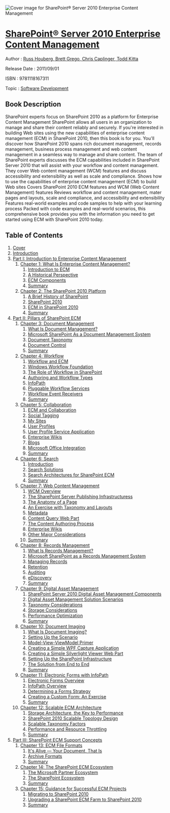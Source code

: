 ![Cover image for SharePoint® Server 2010 Enterprise Content Management](https://imgdetail.ebookreading.net/cover/cover/software_development/EB9781118167311.jpg)

[SharePoint® Server 2010 Enterprise Content Management](https://ebookreading.net/view/book/SharePoint%C2%AE+Server+2010+Enterprise+Content+Management-EB9781118167311_1.html "SharePoint® Server 2010 Enterprise Content Management")
====================================================================================================================

Author : [Russ Houberg](https://ebookreading.net/search/author/Russ+Houberg),[ Brett Grego](https://ebookreading.net/search/author/+Brett+Grego),[ Chris Caplinger](https://ebookreading.net/search/author/+Chris+Caplinger),[ Todd Kitta](https://ebookreading.net/search/author/+Todd+Kitta)

Release Date : 2011/09/01

ISBN : 9781118167311

Topic : [Software Development](https://ebookreading.net/search/category/software-development)

Book Description
-----------------

SharePoint experts focus on SharePoint 2010 as a platform for Enterprise Content Management
SharePoint allows all users in an organization to manage and share their content reliably and securely. If you're interested in building Web sites using the new capabilities of enterprise content management (ECM) in SharePoint 2010, then this book is for you. You'll discover how SharePoint 2010 spans rich document management, records management, business process management and web content management in a seamless way to manage and share content.
The team of SharePoint experts discusses the ECM capabilities included in SharePoint Server 2010 that will assist with your workflow and content management. They cover Web content management (WCM) features and discuss accessibility and extensibility as well as scale and compliance.
Shows how to use the capabilities of enterprise content management (ECM) to build Web sites
Covers SharePoint 2010 ECM features and WCM (Web Content Management) features
Reviews workflow and content management, mater pages and layouts, scale and compliance, and accessibility and extensibility
Features real-world examples and code samples to help with your learning process
Packed with code examples and real-world scenarios, this comprehensive book provides you with the information you need to get started using ECM with SharePoint 2010 today.
              
Table of Contents
-----------------

1. [Cover](https://ebookreading.net/view/book/SharePoint%C2%AE+Server+2010+Enterprise+Content+Management-EB9781118167311_1.html)
1. [Introduction](https://ebookreading.net/view/book/SharePoint%C2%AE+Server+2010+Enterprise+Content+Management-EB9781118167311_27.html)
1. [Part I: Introduction to Enterprise Content Management](https://ebookreading.net/view/book/SharePoint%C2%AE+Server+2010+Enterprise+Content+Management-EB9781118167311_3.html)
    1. [Chapter 1: What Is Enterprise Content Management?](https://ebookreading.net/view/book/SharePoint%C2%AE+Server+2010+Enterprise+Content+Management-EB9781118167311_4.html)
        1. [Introduction to ECM](https://ebookreading.net/view/book/SharePoint%C2%AE+Server+2010+Enterprise+Content+Management-EB9781118167311_4.html#c01_level1_1)
        1. [A Historical Perspective](https://ebookreading.net/view/book/SharePoint%C2%AE+Server+2010+Enterprise+Content+Management-EB9781118167311_4.html#c01_level1_2)
        1. [ECM Components](https://ebookreading.net/view/book/SharePoint%C2%AE+Server+2010+Enterprise+Content+Management-EB9781118167311_4.html#c01_level1_3)
        1. [Summary](https://ebookreading.net/view/book/SharePoint%C2%AE+Server+2010+Enterprise+Content+Management-EB9781118167311_4.html#c01_level1_4)
    1. [Chapter 2: The SharePoint 2010 Platform](https://ebookreading.net/view/book/SharePoint%C2%AE+Server+2010+Enterprise+Content+Management-EB9781118167311_5.html)
        1. [A Brief History of SharePoint](https://ebookreading.net/view/book/SharePoint%C2%AE+Server+2010+Enterprise+Content+Management-EB9781118167311_5.html#c02_level1_1)
        1. [SharePoint 2010](https://ebookreading.net/view/book/SharePoint%C2%AE+Server+2010+Enterprise+Content+Management-EB9781118167311_5.html#c02_level1_2)
        1. [ECM in SharePoint 2010](https://ebookreading.net/view/book/SharePoint%C2%AE+Server+2010+Enterprise+Content+Management-EB9781118167311_5.html#c02_level1_3)
        1. [Summary](https://ebookreading.net/view/book/SharePoint%C2%AE+Server+2010+Enterprise+Content+Management-EB9781118167311_5.html#c02_level1_4)
1. [Part II: Pillars of SharePoint ECM](https://ebookreading.net/view/book/SharePoint%C2%AE+Server+2010+Enterprise+Content+Management-EB9781118167311_6.html)
    1. [Chapter 3: Document Management](https://ebookreading.net/view/book/SharePoint%C2%AE+Server+2010+Enterprise+Content+Management-EB9781118167311_7.html)
        1. [What Is Document Management?](https://ebookreading.net/view/book/SharePoint%C2%AE+Server+2010+Enterprise+Content+Management-EB9781118167311_7.html#c03_level1_1)
        1. [Microsoft SharePoint As a Document Management System](https://ebookreading.net/view/book/SharePoint%C2%AE+Server+2010+Enterprise+Content+Management-EB9781118167311_7.html#c03_level1_2)
        1. [Document Taxonomy](https://ebookreading.net/view/book/SharePoint%C2%AE+Server+2010+Enterprise+Content+Management-EB9781118167311_7.html#c03_level1_3)
        1. [Document Control](https://ebookreading.net/view/book/SharePoint%C2%AE+Server+2010+Enterprise+Content+Management-EB9781118167311_7.html#c03_level1_4)
        1. [Summary](https://ebookreading.net/view/book/SharePoint%C2%AE+Server+2010+Enterprise+Content+Management-EB9781118167311_7.html#c03_level1_5)
    1. [Chapter 4: Workflow](https://ebookreading.net/view/book/SharePoint%C2%AE+Server+2010+Enterprise+Content+Management-EB9781118167311_8.html)
        1. [Workflow and ECM](https://ebookreading.net/view/book/SharePoint%C2%AE+Server+2010+Enterprise+Content+Management-EB9781118167311_8.html#c04_level1_1)
        1. [Windows Workflow Foundation](https://ebookreading.net/view/book/SharePoint%C2%AE+Server+2010+Enterprise+Content+Management-EB9781118167311_8.html#c04_level1_2)
        1. [The Role of Workflow in SharePoint](https://ebookreading.net/view/book/SharePoint%C2%AE+Server+2010+Enterprise+Content+Management-EB9781118167311_8.html#c04_level1_3)
        1. [Authoring and Workflow Types](https://ebookreading.net/view/book/SharePoint%C2%AE+Server+2010+Enterprise+Content+Management-EB9781118167311_8.html#c04_level1_4)
        1. [InfoPath](https://ebookreading.net/view/book/SharePoint%C2%AE+Server+2010+Enterprise+Content+Management-EB9781118167311_8.html#c04_level1_5)
        1. [Pluggable Workflow Services](https://ebookreading.net/view/book/SharePoint%C2%AE+Server+2010+Enterprise+Content+Management-EB9781118167311_8.html#c04_level1_6)
        1. [Workflow Event Receivers](https://ebookreading.net/view/book/SharePoint%C2%AE+Server+2010+Enterprise+Content+Management-EB9781118167311_8.html#c04_level1_7)
        1. [Summary](https://ebookreading.net/view/book/SharePoint%C2%AE+Server+2010+Enterprise+Content+Management-EB9781118167311_8.html#c04_level1_8)
    1. [Chapter 5: Collaboration](https://ebookreading.net/view/book/SharePoint%C2%AE+Server+2010+Enterprise+Content+Management-EB9781118167311_9.html)
        1. [ECM and Collaboration](https://ebookreading.net/view/book/SharePoint%C2%AE+Server+2010+Enterprise+Content+Management-EB9781118167311_9.html#c05_level1_1)
        1. [Social Tagging](https://ebookreading.net/view/book/SharePoint%C2%AE+Server+2010+Enterprise+Content+Management-EB9781118167311_9.html#c05_level1_2)
        1. [My Sites](https://ebookreading.net/view/book/SharePoint%C2%AE+Server+2010+Enterprise+Content+Management-EB9781118167311_9.html#c05_level1_3)
        1. [User Profiles](https://ebookreading.net/view/book/SharePoint%C2%AE+Server+2010+Enterprise+Content+Management-EB9781118167311_9.html#c05_level1_4)
        1. [User Profile Service Application](https://ebookreading.net/view/book/SharePoint%C2%AE+Server+2010+Enterprise+Content+Management-EB9781118167311_9.html#c05_level1_5)
        1. [Enterprise Wikis](https://ebookreading.net/view/book/SharePoint%C2%AE+Server+2010+Enterprise+Content+Management-EB9781118167311_9.html#c05_level1_6)
        1. [Blogs](https://ebookreading.net/view/book/SharePoint%C2%AE+Server+2010+Enterprise+Content+Management-EB9781118167311_9.html#c05_level1_7)
        1. [Microsoft Office Integration](https://ebookreading.net/view/book/SharePoint%C2%AE+Server+2010+Enterprise+Content+Management-EB9781118167311_9.html#c05_level1_8)
        1. [Summary](https://ebookreading.net/view/book/SharePoint%C2%AE+Server+2010+Enterprise+Content+Management-EB9781118167311_9.html#c05_level1_9)
    1. [Chapter 6: Search](https://ebookreading.net/view/book/SharePoint%C2%AE+Server+2010+Enterprise+Content+Management-EB9781118167311_10.html)
        1. [Introduction](https://ebookreading.net/view/book/SharePoint%C2%AE+Server+2010+Enterprise+Content+Management-EB9781118167311_10.html#c06_level1_1)
        1. [Search Solutions](https://ebookreading.net/view/book/SharePoint%C2%AE+Server+2010+Enterprise+Content+Management-EB9781118167311_10.html#c06_level1_2)
        1. [Search Architectures for SharePoint ECM](https://ebookreading.net/view/book/SharePoint%C2%AE+Server+2010+Enterprise+Content+Management-EB9781118167311_10.html#c06_level1_3)
        1. [Summary](https://ebookreading.net/view/book/SharePoint%C2%AE+Server+2010+Enterprise+Content+Management-EB9781118167311_10.html#c06_level1_4)
    1. [Chapter 7: Web Content Management](https://ebookreading.net/view/book/SharePoint%C2%AE+Server+2010+Enterprise+Content+Management-EB9781118167311_11.html)
        1. [WCM Overview](https://ebookreading.net/view/book/SharePoint%C2%AE+Server+2010+Enterprise+Content+Management-EB9781118167311_11.html#c07_level1_1)
        1. [The SharePoint Server Publishing Infrastructuress](https://ebookreading.net/view/book/SharePoint%C2%AE+Server+2010+Enterprise+Content+Management-EB9781118167311_11.html#c07_level1_2)
        1. [The Anatomy of a Page](https://ebookreading.net/view/book/SharePoint%C2%AE+Server+2010+Enterprise+Content+Management-EB9781118167311_11.html#c07_level1_3)
        1. [An Exercise with Taxonomy and Layouts](https://ebookreading.net/view/book/SharePoint%C2%AE+Server+2010+Enterprise+Content+Management-EB9781118167311_11.html#c07_level1_4)
        1. [Metadata](https://ebookreading.net/view/book/SharePoint%C2%AE+Server+2010+Enterprise+Content+Management-EB9781118167311_11.html#c07_level1_5)
        1. [Content Query Web Part](https://ebookreading.net/view/book/SharePoint%C2%AE+Server+2010+Enterprise+Content+Management-EB9781118167311_11.html#c07_level1_6)
        1. [The Content Authoring Process](https://ebookreading.net/view/book/SharePoint%C2%AE+Server+2010+Enterprise+Content+Management-EB9781118167311_11.html#c07_level1_7)
        1. [Enterprise Wikis](https://ebookreading.net/view/book/SharePoint%C2%AE+Server+2010+Enterprise+Content+Management-EB9781118167311_11.html#c07_level1_8)
        1. [Other Major Considerations](https://ebookreading.net/view/book/SharePoint%C2%AE+Server+2010+Enterprise+Content+Management-EB9781118167311_11.html#c07_level1_9)
        1. [Summary](https://ebookreading.net/view/book/SharePoint%C2%AE+Server+2010+Enterprise+Content+Management-EB9781118167311_11.html#c07_level1_10)
    1. [Chapter 8: Records Management](https://ebookreading.net/view/book/SharePoint%C2%AE+Server+2010+Enterprise+Content+Management-EB9781118167311_12.html)
        1. [What Is Records Management?](https://ebookreading.net/view/book/SharePoint%C2%AE+Server+2010+Enterprise+Content+Management-EB9781118167311_12.html#c08_level1_1)
        1. [Microsoft SharePoint as a Records Management System](https://ebookreading.net/view/book/SharePoint%C2%AE+Server+2010+Enterprise+Content+Management-EB9781118167311_12.html#c08_level1_2)
        1. [Managing Records](https://ebookreading.net/view/book/SharePoint%C2%AE+Server+2010+Enterprise+Content+Management-EB9781118167311_12.html#c08_level1_3)
        1. [Retention](https://ebookreading.net/view/book/SharePoint%C2%AE+Server+2010+Enterprise+Content+Management-EB9781118167311_12.html#c08_level1_4)
        1. [Auditing](https://ebookreading.net/view/book/SharePoint%C2%AE+Server+2010+Enterprise+Content+Management-EB9781118167311_12.html#c08_level1_5)
        1. [eDiscovery](https://ebookreading.net/view/book/SharePoint%C2%AE+Server+2010+Enterprise+Content+Management-EB9781118167311_12.html#c08_level1_6)
        1. [Summary](https://ebookreading.net/view/book/SharePoint%C2%AE+Server+2010+Enterprise+Content+Management-EB9781118167311_12.html#c08_level1_7)
    1. [Chapter 9: Digital Asset Management](https://ebookreading.net/view/book/SharePoint%C2%AE+Server+2010+Enterprise+Content+Management-EB9781118167311_13.html)
        1. [SharePoint Server 2010 Digital Asset Management Components](https://ebookreading.net/view/book/SharePoint%C2%AE+Server+2010+Enterprise+Content+Management-EB9781118167311_13.html#c09_level1_1)
        1. [Digital Asset Management Solution Scenarios](https://ebookreading.net/view/book/SharePoint%C2%AE+Server+2010+Enterprise+Content+Management-EB9781118167311_13.html#c09_level1_2)
        1. [Taxonomy Considerations](https://ebookreading.net/view/book/SharePoint%C2%AE+Server+2010+Enterprise+Content+Management-EB9781118167311_13.html#c09_level1_3)
        1. [Storage Considerations](https://ebookreading.net/view/book/SharePoint%C2%AE+Server+2010+Enterprise+Content+Management-EB9781118167311_13.html#c09_level1_4)
        1. [Performance Optimization](https://ebookreading.net/view/book/SharePoint%C2%AE+Server+2010+Enterprise+Content+Management-EB9781118167311_13.html#c09_level1_5)
        1. [Summary](https://ebookreading.net/view/book/SharePoint%C2%AE+Server+2010+Enterprise+Content+Management-EB9781118167311_13.html#c09_level1_6)
    1. [Chapter 10: Document Imaging](https://ebookreading.net/view/book/SharePoint%C2%AE+Server+2010+Enterprise+Content+Management-EB9781118167311_14.html)
        1. [What Is Document Imaging?](https://ebookreading.net/view/book/SharePoint%C2%AE+Server+2010+Enterprise+Content+Management-EB9781118167311_14.html#c10_level1_1)
        1. [Setting Up the Scenario](https://ebookreading.net/view/book/SharePoint%C2%AE+Server+2010+Enterprise+Content+Management-EB9781118167311_14.html#c10_level1_2)
        1. [Model-View-ViewModel Primer](https://ebookreading.net/view/book/SharePoint%C2%AE+Server+2010+Enterprise+Content+Management-EB9781118167311_14.html#c10_level1_3)
        1. [Creating a Simple WPF Capture Application](https://ebookreading.net/view/book/SharePoint%C2%AE+Server+2010+Enterprise+Content+Management-EB9781118167311_14.html#c10_level1_4)
        1. [Creating a Simple Silverlight Viewer Web Part](https://ebookreading.net/view/book/SharePoint%C2%AE+Server+2010+Enterprise+Content+Management-EB9781118167311_14.html#c10_level1_5)
        1. [Setting Up the SharePoint Infrastructure](https://ebookreading.net/view/book/SharePoint%C2%AE+Server+2010+Enterprise+Content+Management-EB9781118167311_14.html#c10_level1_6)
        1. [The Solution from End to End](https://ebookreading.net/view/book/SharePoint%C2%AE+Server+2010+Enterprise+Content+Management-EB9781118167311_14.html#c10_level1_7)
        1. [Summary](https://ebookreading.net/view/book/SharePoint%C2%AE+Server+2010+Enterprise+Content+Management-EB9781118167311_14.html#c10_level1_8)
    1. [Chapter 11: Electronic Forms with InfoPath](https://ebookreading.net/view/book/SharePoint%C2%AE+Server+2010+Enterprise+Content+Management-EB9781118167311_15.html)
        1. [Electronic Forms Overview](https://ebookreading.net/view/book/SharePoint%C2%AE+Server+2010+Enterprise+Content+Management-EB9781118167311_15.html#c11_level1_1)
        1. [InfoPath Overview](https://ebookreading.net/view/book/SharePoint%C2%AE+Server+2010+Enterprise+Content+Management-EB9781118167311_15.html#c11_level1_2)
        1. [Determining a Forms Strategy](https://ebookreading.net/view/book/SharePoint%C2%AE+Server+2010+Enterprise+Content+Management-EB9781118167311_15.html#c11_level1_3)
        1. [Creating a Custom Form: An Exercise](https://ebookreading.net/view/book/SharePoint%C2%AE+Server+2010+Enterprise+Content+Management-EB9781118167311_15.html#c11_level1_4)
        1. [Summary](https://ebookreading.net/view/book/SharePoint%C2%AE+Server+2010+Enterprise+Content+Management-EB9781118167311_15.html#c11_level1_5)
    1. [Chapter 12: Scalable ECM Architecture](https://ebookreading.net/view/book/SharePoint%C2%AE+Server+2010+Enterprise+Content+Management-EB9781118167311_16.html)
        1. [Storage Architecture, the Key to Performance](https://ebookreading.net/view/book/SharePoint%C2%AE+Server+2010+Enterprise+Content+Management-EB9781118167311_16.html#c12_level1_1)
        1. [SharePoint 2010 Scalable Topology Design](https://ebookreading.net/view/book/SharePoint%C2%AE+Server+2010+Enterprise+Content+Management-EB9781118167311_16.html#c12_level1_2)
        1. [Scalable Taxonomy Factors](https://ebookreading.net/view/book/SharePoint%C2%AE+Server+2010+Enterprise+Content+Management-EB9781118167311_16.html#c12_level1_3)
        1. [Performance and Resource Throttling](https://ebookreading.net/view/book/SharePoint%C2%AE+Server+2010+Enterprise+Content+Management-EB9781118167311_16.html#c12_level1_4)
        1. [Summary](https://ebookreading.net/view/book/SharePoint%C2%AE+Server+2010+Enterprise+Content+Management-EB9781118167311_16.html#c12_level1_5)
1. [Part III: SharePoint ECM Support Concepts](https://ebookreading.net/view/book/SharePoint%C2%AE+Server+2010+Enterprise+Content+Management-EB9781118167311_17.html)
    1. [Chapter 13: ECM File Formats](https://ebookreading.net/view/book/SharePoint%C2%AE+Server+2010+Enterprise+Content+Management-EB9781118167311_18.html)
        1. [It&#39;s Alive — Your Document, That Is](https://ebookreading.net/view/book/SharePoint%C2%AE+Server+2010+Enterprise+Content+Management-EB9781118167311_18.html#c13_level1_1)
        1. [Archive Formats](https://ebookreading.net/view/book/SharePoint%C2%AE+Server+2010+Enterprise+Content+Management-EB9781118167311_18.html#c13_level1_2)
        1. [Summary](https://ebookreading.net/view/book/SharePoint%C2%AE+Server+2010+Enterprise+Content+Management-EB9781118167311_18.html#c13_level1_3)
    1. [Chapter 14: The SharePoint ECM Ecosystem](https://ebookreading.net/view/book/SharePoint%C2%AE+Server+2010+Enterprise+Content+Management-EB9781118167311_19.html)
        1. [The Microsoft Partner Ecosystem](https://ebookreading.net/view/book/SharePoint%C2%AE+Server+2010+Enterprise+Content+Management-EB9781118167311_19.html#c14_level1_1)
        1. [The SharePoint Ecosystem](https://ebookreading.net/view/book/SharePoint%C2%AE+Server+2010+Enterprise+Content+Management-EB9781118167311_19.html#c14_level1_2)
        1. [Summary](https://ebookreading.net/view/book/SharePoint%C2%AE+Server+2010+Enterprise+Content+Management-EB9781118167311_19.html#c14_level1_3)
    1. [Chapter 15: Guidance for Successful ECM Projects](https://ebookreading.net/view/book/SharePoint%C2%AE+Server+2010+Enterprise+Content+Management-EB9781118167311_20.html)
        1. [Migrating to SharePoint 2010](https://ebookreading.net/view/book/SharePoint%C2%AE+Server+2010+Enterprise+Content+Management-EB9781118167311_20.html#c15_level1_1)
        1. [Upgrading a SharePoint ECM Farm to SharePoint 2010](https://ebookreading.net/view/book/SharePoint%C2%AE+Server+2010+Enterprise+Content+Management-EB9781118167311_20.html#c15_level1_2)
        1. [Summary](https://ebookreading.net/view/book/SharePoint%C2%AE+Server+2010+Enterprise+Content+Management-EB9781118167311_20.html#c15_level1_3)
